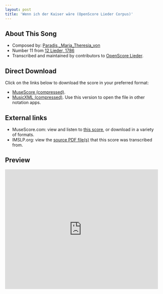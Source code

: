 ```yaml
---
layout: post
title: 'Wenn ich der Kaiser wäre (OpenScore Lieder Corpus)'
---
```


## About This Song

- Composed by: [Paradis,_Maria_Theresia_von](https://fourscoreandmore.org/openscore/lieder/Paradis,_Maria_Theresia_von)
- Number 11 from [12 Lieder, 1786](https://fourscoreandmore.org/openscore/lieder/Paradis,_Maria_Theresia_von/12_Lieder,_1786)
- Transcribed and maintained by contributors to [OpenScore Lieder].

[OpenScore Lieder]: https://musescore.com/openscore-lieder-corpus

## Direct Download

Click on the links below to download the score in your preferred format:
- [MuseScore (compressed)](https://github.com/openscore/lieder/blob/main/scores/Paradis,_Maria_Theresia_von/12_Lieder,_1786/11_Wenn_ich_der_Kaiser_wäre/lc5995576.mscz?raw=true).
- [MusicXML (compressed)](https://github.com/openscore/lieder/blob/main/scores/Paradis,_Maria_Theresia_von/12_Lieder,_1786/11_Wenn_ich_der_Kaiser_wäre/lc5995576.mxl?raw=true). Use this version to open the file in other notation apps.

## External links

- MuseScore.com: view and listen to [this score][MuseScore], or download in a variety of formats.
- IMSLP.org: view the [source PDF file(s)][IMSLP] that this score was transcribed from.

[MuseScore]: https://musescore.com/score/5995576
[IMSLP]: https://imslp.org/wiki/Special:ReverseLookup/256073

## Preview

<iframe width="100%" height="394" src="https://musescore.com/openscore-lieder-corpus/scores/5995576/embed" frameborder="0" allowfullscreen allow="autoplay; fullscreen"></iframe>
